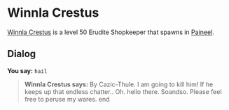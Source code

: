 # Winnla Crestus



[Winnla Crestus](/npc/75101) is a level 50 Erudite Shopkeeper that spawns in [Paineel](/zone/75).



## Dialog

**You say:** `hail`



>**Winnla Crestus says:** By Cazic-Thule. I am going to kill him!  If he keeps up that endless chatter.. Oh. hello there. Soandso.  Please feel free to peruse my wares.
end





